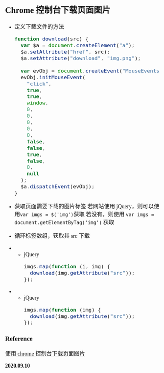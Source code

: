 <font size=4 face='楷体'>

## Chrome 控制台下载页面图片

- 定义下载文件的方法

  ```js
  function download(src) {
    var $a = document.createElement("a");
    $a.setAttribute("href", src);
    $a.setAttribute("download", "img.png");

    var evObj = document.createEvent("MouseEvents");
    evObj.initMouseEvent(
      "click",
      true,
      true,
      window,
      0,
      0,
      0,
      0,
      0,
      false,
      false,
      true,
      false,
      0,
      null
    );
    $a.dispatchEvent(evObj);
  }
  ```

- 获取页面需要下载的图片标签
  若网站使用 jQuery，则可以使用`var imgs = $('img')`获取
  若没有，则使用 `var imgs = document.getElementByTag('img')` 获取
- 循环标签数组，获取其 src 下载
- - jQuery
    ```js
    imgs.map(function (i, img) {
      download(img.getAttribute("src"));
    });
    ```
- - jQuery
    ```js
    imgs.map(function (img) {
      download(img.getAttribute("src"));
    });
    ```

### Reference

[使用 chrome 控制台下载页面图片](https://blog.csdn.net/yu452148611/article/details/53375278)

**2020.09.10**

